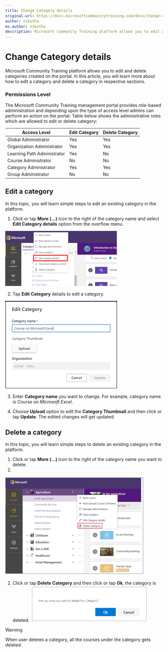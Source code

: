 ```yaml
---
title: Change Category details
original-url: https://docs.microsoftcommunitytraining.com/docs/change-category-details
author: nikotha
ms.author: nikotha
description: Microsoft Community Training platform allows you to edit and delete categories created on the portal.
---
```


# Change Category details

Microsoft Community Training platform allows you to edit and delete categories created on the portal.
In this article, you will learn more about how to edit a category and delete a category in respective sections.
### Permissions Level
The Microsoft Community Training management portal provides role-based administration and depending upon the type of access level admins can perform an action on the portal. Table below shows the administrative roles which are allowed to edit or delete category:

| Access Level  | Edit Category | Delete Category |
| --- | --- | --- |
| Global Administrator | Yes | Yes |
| Organization Administrator | Yes | Yes |
| Learning Path Administrator | Yes | No |
| Course Administrator | No | No |
| Category Administrator | Yes | Yes |
| Group Administrator | No | No |

## Edit a category
In this topic, you will learn simple steps to edit an existing category in the platform.

1. Click or tap **More (...)** icon to the right of the category name and select **Edit Category details** option from the overflow menu.

![Edit Category details fro More](../../../media/image%28386%29.png)

2.	Tap **Edit Category** details to edit a category.

![Edit Category](../../../media/image%28387%29.png)

3.	Enter **Category name** you want to change. For example, category name is *Course on Microsoft Excel*.

4.	Choose **Upload** option to edit the **Category Thumbnail**  and then click or tap **Update**. The edited changes will get updated.

## Delete a category
In this topic, you will learn simple steps to delete an existing category in the platform.
1. Click or tap **More (...)** icon to the right of the category name you want to delete.
1. 
![Delete Category drop-down](../../../media/Delete%20Category%20drop-down.png)

2.	Click or tap **Delete Category** and then click or tap **Ok**, the category is deleted.
![Delete Category pop up\(1\)](../../../media/Delete%20Category%20pop%20up%281%29.png)

> [!WARNING]
> When user deletes a category, all the courses under the category gets deleted.

